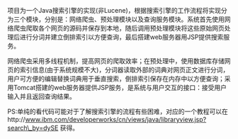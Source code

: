 项目为一个Java搜索引擎的实现(非Lucene)，根据搜索引擎的工作流程将实现分为三个模块，分别是：网络爬虫、预处理模块以及查询服务模块。系统首先使用网络爬虫爬取各个网页的源码并保存到本地，随后调用预处理模块将这些原始网页处理后进行分词并建立倒排索引以方便查询，最后搭建web服务器用JSP提供搜索服务。

网络爬虫采用多线程机制，提高网页的爬取效率；在预处理中，使用数据库存储网页的索引信息(由于系统规模不大)，分词器读取外部的词典对网页正文进行分词，用户可方便的编辑替换词典用于垂直搜索，倒排索引保存在内存中以方便查询；采用Tomcat搭建的web服务器提供JSP服务，是系统与用户交互的接口：接受用户输入并且返回查询结果。

PS:单纯的看代码可能对于了解搜索引擎的流程有些困难，对应的一个教程可以在http://www.ibm.com/developerworks/cn/views/java/libraryview.jsp?search\_by=dySE 获得。